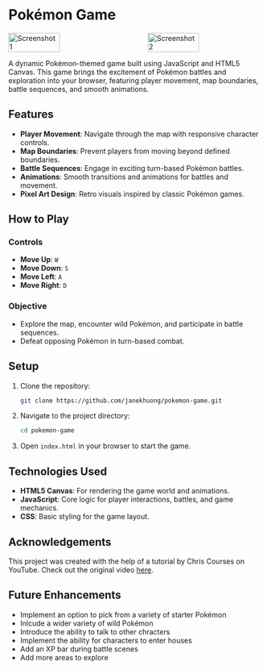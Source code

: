 # Pokémon Game

<div style="display: flex; justify-content: space-between;">
  <img src="./assets/screenshot1.png" alt="Screenshot 1" width="45%">
  <img src="./assets/screenshot2.png" alt="Screenshot 2" width="45%">
</div>

A dynamic Pokémon-themed game built using JavaScript and HTML5 Canvas. This game brings the excitement of Pokémon battles and exploration into your browser, featuring player movement, map boundaries, battle sequences, and smooth animations.

## Features

- **Player Movement**: Navigate through the map with responsive character controls.
- **Map Boundaries**: Prevent players from moving beyond defined boundaries.
- **Battle Sequences**: Engage in exciting turn-based Pokémon battles.
- **Animations**: Smooth transitions and animations for battles and movement.
- **Pixel Art Design**: Retro visuals inspired by classic Pokémon games.

## How to Play

### Controls

- **Move Up**: `W`
- **Move Down**: `S`
- **Move Left**: `A` 
- **Move Right**: `D`
  
### Objective

- Explore the map, encounter wild Pokémon, and participate in battle sequences.
- Defeat opposing Pokémon in turn-based combat.

## Setup

1. Clone the repository:
   ```bash
   git clone https://github.com/janekhuong/pokemon-game.git
   ```
2. Navigate to the project directory:
   ```bash
   cd pokemon-game
   ```
3. Open `index.html` in your browser to start the game.

## Technologies Used

- **HTML5 Canvas**: For rendering the game world and animations.
- **JavaScript**: Core logic for player interactions, battles, and game mechanics.
- **CSS**: Basic styling for the game layout.

## Acknowledgements

This project was created with the help of a tutorial by Chris Courses on YouTube. Check out the original video [here](https://www.youtube.com/watch?v=yP5DKzriqXA&t=612s).

## Future Enhancements
- Implement an option to pick from a variety of starter Pokémon
- Inlcude a wider variety of wild Pokémon 
- Introduce the ability to talk to other chracters
- Implement the ability for characters to enter houses
- Add an XP bar during battle scenes
- Add more areas to explore
